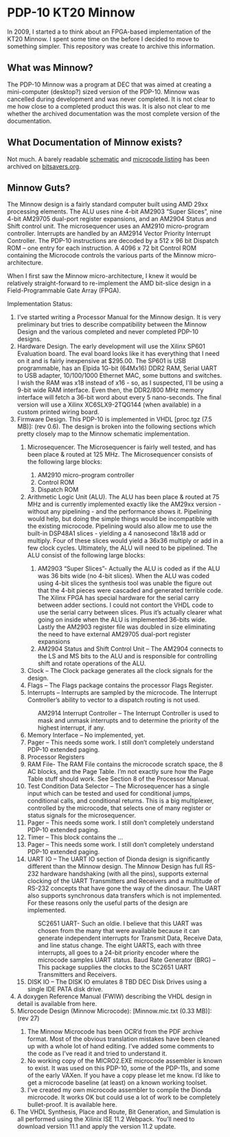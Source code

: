 # PDP-10 KT20 Minnow

In 2009, I started a to think about an FPGA-based implementation of the KT20 Minnow.  I spent some time on the  before I decided to move to something simpler.
This repository was create to archive this information.

## What was Minnow?
The PDP-10 Minnow was a program at DEC that was aimed at creating a mini-computer (desktop?) sized version of the PDP-10.  Minnow was cancelled during development and was never completed.  It is not clear to me how close to a completed product this was.  It is also not clear to me whether the archived documentation was the most complete version of the documentation.

## What Documentation of Minnow exists?

Not much.  A barely readable [schematic](http://www.bitsavers.org/pdf/dec/pdp10/KT20_Minnow/minnow_Schems_1979.pdf) and [microcode listing](http://www.bitsavers.org/pdf/dec/pdp10/KT20_Minnow/minnow_uCodeSrc.pdf) has been archived on [bitsavers.org](http://www.bitsavers.org).

## Minnow Guts?

The Minnow design is a fairly standard computer built using AMD 29xx processing elements.  The ALU uses nine 4-bit AM2903 “Super Slices”,
nine 4-bit AM29705 dual-port register expansions, and an AM2904 Status and Shift control unit.  The microsequencer uses an AM2910
micro-program controller.  Interrupts are handled by an AM2914 Vector Priority Interrupt Controller.  The PDP-10 instructions are
decoded by a 512 x 96 bit Dispatch ROM – one entry for each instruction.  A 4096 x 72 bit Control ROM containing the Microcode controls
the various parts of the Minnow micro-architecture.

When I first saw the Minnow micro-architecture, I knew it would be relatively straight-forward to re-implement the AMD bit-slice design
in a Field-Programmable Gate Array (FPGA).

Implementation Status:
<ol>
    <li>
        I’ve started writing a Processor Manual for the Minnow design.  It is very preliminary but tries to describe compatibility between
        the Minnow Design and the various completed and never completed PDP-10 designs.
    </li>
    <li>
        Hardware Design. The early development will use the Xilinx SP601 Evaluation board. The eval board looks like it has everything
        that I need on it  and is fairly inexpensive at $295.00.  The SP601 is USB programmable, has an Elpida 1G-bit (64Mx16) DDR2 RAM,
        Serial UART to USB adapter, 10/100/1000 Ethernet MAC, some buttons and switches.  I wish the RAM  was x18 instead of x16 - so,
        as I suspected, I'll be using a 9-bit  wide RAM interface. Even then, the DDR2/800 MHz memory interface will fetch a 36-bit word
        about every 5 nano-seconds. The final version will use a Xilinx XC6SLX9-2TQG144 (when available) in a custom printed wiring board.
    </li>
    <li>
        Firmware Design. This PDP-10 is implemented in VHDL [proc.tgz  (7.5 MB)]: (rev 0.6).  The design is broken into the following
        sections which pretty closely map to the Minnow schematic implementation.
    </li>
    <ol>
        <li>
            Microsequencer. The Microsequencer is fairly well tested, and has been place & routed at 125 MHz. The Microsequencer consists of the following large blocks:
        </li>
        <ol>
            <li>AM2910 micro-program controller</li>
            <li>Control ROM</li>
            <li>Dispatch ROM</li>
        </ol>
        <li>
            Arithmetic Logic Unit (ALU).  The ALU has been place & routed at 75 MHz and is currently implemented exactly like the AM29xx version -
            without any pipelining - and the performance shows it. Pipelining would help, but doing the simple things would be incompatible with
            the existing microcode.  Pipelining would also allow me to use the built-in DSP48A1 slices - yielding a 4 nanosecond 18x18 add or
            multiply.  Four of these slices would yield a 36x36 multiply or add in a few clock cycles. Ultimately, the ALU will need to be pipelined.
            The ALU consist of the following large blocks:
        </li>
        <ol>
            <li>
                AM2903 “Super Slices”- Actually the ALU is coded as if the ALU was 36 bits wide (no 4-bit slices).
                When the ALU was coded using 4-bit slices the synthesis tool was unable the figure out that the 4-bit
                pieces were cascaded and generated terrible code.  The Xilinx FPGA has special hardware for the
                serial carry between adder sections.  I could not contort the VHDL code to use the serial carry between slices.
                Plus it’s actually clearer what going on inside when the ALU is implemented 36-bits wide.
                Lastly the AM2903 register file was doubled in size eliminating the need to have external AM29705 dual-port
                register expansions
            </li>
            <li>
                AM2904 Status and Shift Control Unit – The AM2904 connects to the LS and MS bits to the ALU and is responsible
                for controlling shift and rotate operations of the ALU.
            </li>
        </ol>
        <li>Clock – The Clock package generates all the clock signals for the design.</li>
        <li>Flags – The Flags package contains the processor Flags Register.</li>
        <li>Interrupts – Interrupts are sampled by the microcode.  The Interrupt Controller’s ability to vector to a dispatch routing is not used.</li>
        <ol>
        	AM2914 Interrupt Controller – The Interrupt Controller is used to mask and unmask interrupts and to determine the priority of the highest interrupt, if any.
        </ol>
        <li>Memory Interface – No implemented, yet.</li>
        <li>Pager – This needs some work.  I still don’t completely understand PDP-10 extended paging.</li>
        <li>Processor Registers</li>
        <li>
            RAM File- The RAM File contains the microcode scratch space, the 8 AC blocks, and the Page Table.
            I’m not exactly sure how the Page Table stuff should work.  See Section 8 of the Processor Manual.  
        </li>
        <li>
            Test Condition Data Selector – The Microsequencer has a single input which can be tested and used for conditional jumps,
            conditional calls, and conditional returns.  This is a big multiplexer, controlled by the microcode,  that selects one
            of many register or status signals for the microsequencer.
        </li>
        <li>Pager – This needs some work.  I still don’t completely understand PDP-10 extended paging.</li>
        <li>Timer – This block contains the ... </li>
        <li>Pager – This needs some work.  I still don’t completely understand PDP-10 extended paging.</li>
        <li>
            UART IO – The UART IO section of Dionda design is significantly different than the Minnow design.
            The Minnow Design has full RS-232 hardware handshaking (with all the pins), supports external clocking
            of the UART Transmitters and Receivers and a multitude of RS-232 concepts that have gone the way
            of the dinosaur.  The UART also supports synchronous data transfers which is not implemented.
            For these reasons only the useful parts of the design are implemented.    
        </li>
        <ol>
            </li>SC2651 UART-  Such an oldie.  I believe that this UART was chosen from the many that
                 were available because it can generate independent interrupts for Transmit Data,
                 Receive Data, and line status change.  The eight UARTS, each with three interrupts,
                 all goes to a 24-bit priority encoder where the microcode samples UART status.
            </li>
            </li>
                Baud Rate Generator (BRG) – This package supplies the clocks to the SC2651 UART Transmitters and Receivers.
            </li>
        </ol>
        <li>DISK IO – The DISK IO emulates 8 TBD DEC Disk Drives using a single IDE PATA disk drive.</li>
    </ol>
    <li>A doxygen Reference Manual (FWIW) describing the VHDL design in detail is available from here.</li>
    <li>Microcode  Design (Minnow Microcode): [Minnow.mic.txt (0.33 MB)]: (rev 27)</li>
    <ol>
        <li>
            The Minnow Microcode has been OCR’d from the PDF archive format.  Most of the obvious
            translation mistakes have been cleaned up with a whole lot of hand editing.  I’ve added
            some comments to the code as I’ve read it and tried to understand it.
        </li>
        <li>
            No working copy of the MICRO2.EXE microcode assembler is known to exist.  It was used on this PDP-10,
            some of the PDP-11s, and some of the early VAXen.  If you have a copy please let me know.  I’d like
            to get a microcode baseline (at least) on a known working toolset.
        </li>
        <li>
            I’ve created my own microcode assembler to compile the Dionda microcode.  It works OK but could use
            a lot of work to be completely bullet-proof.  It is available here.
        </li>
    </ol>
    <li>
        The VHDL Synthesis, Place and Route, Bit Generation, and Simulation is all performed using the 
        Xilinix ISE 11.2 Webpack.  You’ll need to download version 11.1 and apply the version 11.2 update.
    </li>
</ol>
